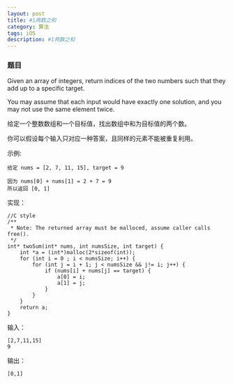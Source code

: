 ```yaml
---
layout: post
title: #1两数之和 
category: 算法
tags: iOS
description: #1两数之和
--- 
```

### 题目

Given an array of integers, return indices of the two numbers such that they add up to a specific target.

You may assume that each input would have exactly one solution, and you may not use the same element twice.

给定一个整数数组和一个目标值，找出数组中和为目标值的两个数。

你可以假设每个输入只对应一种答案，且同样的元素不能被重复利用。

示例:

	给定 nums = [2, 7, 11, 15], target = 9
	
	因为 nums[0] + nums[1] = 2 + 7 = 9
	所以返回 [0, 1]

实现：

	//C style
	/**
	 * Note: The returned array must be malloced, assume caller calls free().
	 */
	int* twoSum(int* nums, int numsSize, int target) {
	    int *a = (int*)malloc(2*sizeof(int));
	    for (int i = 0 ; i < numsSize; i++) {
	        for (int j = i + 1; j < numsSize && j!= i; j++) {
	            if (nums[i] + nums[j] == target) {
	                a[0] = i;
	                a[1] = j;
	            }
	        }
	    }
	    return a;
	}

输入：
	
	[2,7,11,15]
	9

输出：

	[0,1]
